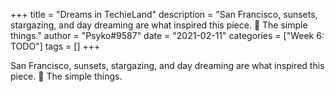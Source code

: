 +++
title = "Dreams in TechieLand"
description = "San Francisco, sunsets, stargazing, and day dreaming are what inspired this piece. 🙂 The simple things."
author = "Psyko#9587"
date = "2021-02-11"
categories = ["Week 6: TODO"]
tags = []
+++

San Francisco, sunsets, stargazing, and day dreaming are what inspired this piece. 🙂 The simple things.
